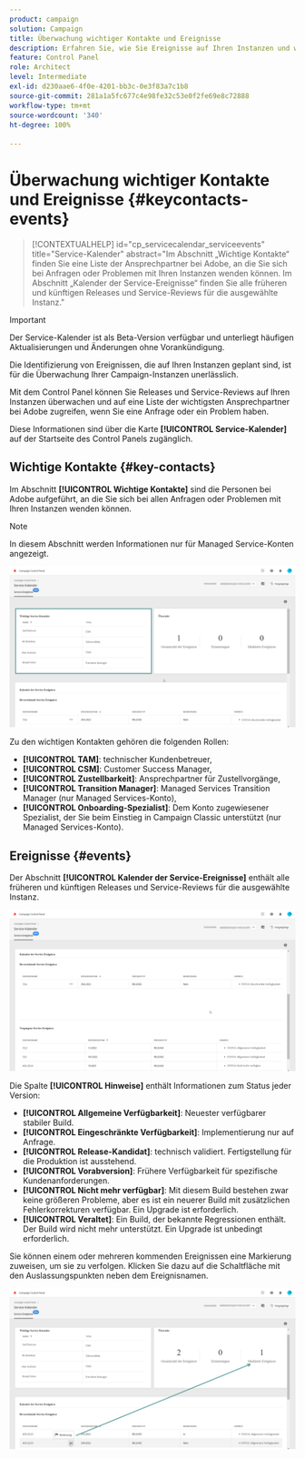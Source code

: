 ```yaml
---
product: campaign
solution: Campaign
title: Überwachung wichtiger Kontakte und Ereignisse
description: Erfahren Sie, wie Sie Ereignisse auf Ihren Instanzen und wichtige Ansprechpartner bei Adobe finden können.
feature: Control Panel
role: Architect
level: Intermediate
exl-id: d230aae6-4f0e-4201-bb3c-0e3f83a7c1b8
source-git-commit: 281a1a5fc677c4e98fe32c53e0f2fe69e8c72888
workflow-type: tm+mt
source-wordcount: '340'
ht-degree: 100%

---
```


# Überwachung wichtiger Kontakte und Ereignisse {#keycontacts-events}

>[!CONTEXTUALHELP]
>id="cp_servicecalendar_serviceevents"
>title="Service-Kalender"
>abstract="Im Abschnitt „Wichtige Kontakte“ finden Sie eine Liste der Ansprechpartner bei Adobe, an die Sie sich bei Anfragen oder Problemen mit Ihren Instanzen wenden können. Im Abschnitt „Kalender der Service-Ereignisse“ finden Sie alle früheren und künftigen Releases und Service-Reviews für die ausgewählte Instanz."

>[!IMPORTANT]
>
>Der Service-Kalender ist als Beta-Version verfügbar und unterliegt häufigen Aktualisierungen und Änderungen ohne Vorankündigung.

Die Identifizierung von Ereignissen, die auf Ihren Instanzen geplant sind, ist für die Überwachung Ihrer Campaign-Instanzen unerlässlich.

Mit dem Control Panel können Sie Releases und Service-Reviews auf Ihren Instanzen überwachen und auf eine Liste der wichtigsten Ansprechpartner bei Adobe zugreifen, wenn Sie eine Anfrage oder ein Problem haben.

Diese Informationen sind über die Karte **[!UICONTROL Service-Kalender]** auf der Startseite des Control Panels zugänglich.

## Wichtige Kontakte {#key-contacts}

Im Abschnitt **[!UICONTROL Wichtige Kontakte]** sind die Personen bei Adobe aufgeführt, an die Sie sich bei allen Anfragen oder Problemen mit Ihren Instanzen wenden können.

>[!NOTE]
>
>In diesem Abschnitt werden Informationen nur für Managed Service-Konten angezeigt.

![](assets/service-events-contacts.png)

Zu den wichtigen Kontakten gehören die folgenden Rollen:

* **[!UICONTROL TAM]**: technischer Kundenbetreuer,
* **[!UICONTROL CSM]**: Customer Success Manager,
* **[!UICONTROL Zustellbarkeit]**: Ansprechpartner für Zustellvorgänge,
* **[!UICONTROL Transition Manager]**: Managed Services Transition Manager (nur Managed Services-Konto),
* **[!UICONTROL Onboarding-Spezialist]**: Dem Konto zugewiesener Spezialist, der Sie beim Einstieg in Campaign Classic unterstützt (nur Managed Services-Konto).

## Ereignisse {#events}

Der Abschnitt **[!UICONTROL Kalender der Service-Ereignisse]** enthält alle früheren und künftigen Releases und Service-Reviews für die ausgewählte Instanz.

![](assets/service-events-calendar.png)

Die Spalte **[!UICONTROL Hinweise]** enthält Informationen zum Status jeder Version:

* **[!UICONTROL Allgemeine Verfügbarkeit]**: Neuester verfügbarer stabiler Build.
* **[!UICONTROL Eingeschränkte Verfügbarkeit]**: Implementierung nur auf Anfrage.
* **[!UICONTROL Release-Kandidat]**: technisch validiert. Fertigstellung für die Produktion ist ausstehend.
* **[!UICONTROL Vorabversion]**: Frühere Verfügbarkeit für spezifische Kundenanforderungen.
* **[!UICONTROL Nicht mehr verfügbar]**: Mit diesem Build bestehen zwar keine größeren Probleme, aber es ist ein neuerer Build mit zusätzlichen Fehlerkorrekturen verfügbar. Ein Upgrade ist erforderlich.
* **[!UICONTROL Veraltet]**: Ein Build, der bekannte Regressionen enthält.
Der Build wird nicht mehr unterstützt. Ein Upgrade ist unbedingt erforderlich.

Sie können einem oder mehreren kommenden Ereignissen eine Markierung zuweisen, um sie zu verfolgen. Klicken Sie dazu auf die Schaltfläche mit den Auslassungspunkten neben dem Ereignisnamen.

![](assets/service-events-flag.png)
